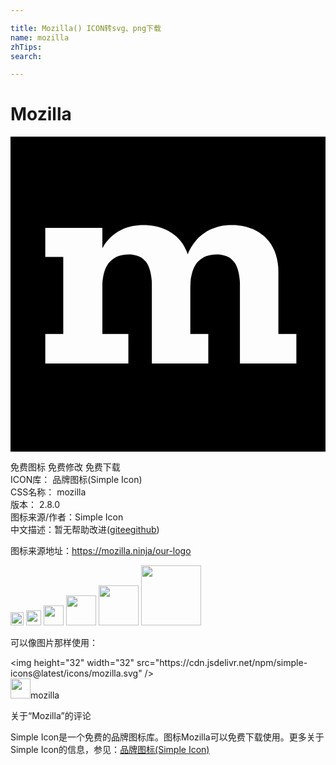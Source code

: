 ```yaml
---

title: Mozilla() ICON转svg、png下载
name: mozilla
zhTips: 
search: 

---
```


# Mozilla  <small style="font-size: 60%;font-weight: 100"></small>

<div id="svg" class="svg-wrap">
<svg role="img" viewBox="0 0 24 24" xmlns="http://www.w3.org/2000/svg"><title>Mozilla icon</title><path d="M0 24V0h24v24H0zM16.39 6.76l-.23.03-.22.04-.21.06-.2.07-.2.07-.19.09-.18.1-.17.11-.17.12-.16.13-.15.14-.14.15-.13.16-.13.17-.11.17-.11.19-.1.19-.09.21-.08-.22-.1-.21-.1-.2-.12-.19-.13-.17-.14-.16-.15-.15-.15-.14-.17-.13-.17-.11-.19-.11-.18-.09-.2-.08-.2-.07-.2-.06-.21-.05-.22-.04-.22-.02-.22-.02h-.43l-.21.02-.2.02-.2.03-.19.05-.18.05-.18.06-.18.07-.16.08-.17.08-.15.1-.15.1-.14.11-.14.12-.13.13-.12.13-.12.14-.11.15-.1.16L7 8.5V6.95H2.65v2.22h1.37v5.86H2.65v2.26h6.33v-2.26H7v-3.81l.01-.21.03-.2.03-.19.04-.18.05-.18.06-.16.07-.16.08-.14.09-.14.11-.12.11-.11.12-.1.14-.09.15-.08.15-.06.17-.05.19-.04.19-.02.21-.01h.17l.16.02.16.03.14.04.14.05.13.06.12.07.11.09.1.1.1.11.08.12.08.14.06.16.06.16.05.19.04.19.03.21.03.23.01.25v6.09h4.3v-2.26H13.7v-3.6l.01-.21.01-.21.02-.2.04-.19.04-.18.05-.18.06-.16.07-.16.08-.14.09-.14.1-.12.12-.11.12-.1.14-.09.14-.08.16-.06.17-.05.19-.04.19-.02.21-.01h.17l.16.02.16.03.14.04.14.05.13.06.12.07.11.09.1.1.09.11.09.12.08.14.06.16.06.16.05.19.04.19.03.21.03.23.01.25v6.09h4.3v-2.26h-1.37v-4.72l-.01-.36-.04-.33-.06-.32-.08-.3-.1-.28-.12-.26-.14-.24-.16-.23-.18-.2-.18-.19-.21-.16-.21-.15-.23-.13-.24-.12-.25-.09-.25-.08-.27-.06-.26-.04-.28-.03h-.52l-.23.02z"/></svg>
</div>
<detail full-name='mozilla'></detail>

<div class="detail-page">
<p>
<span><span class="badge-success badge">免费图标</span> <span class="badge-success badge">免费修改</span>  <span class="badge-success badge">免费下载</span> </span>
<br/>
<span>
ICON库：
<span class="badge-secondary badge">品牌图标(Simple Icon)</span> 
</span>
<br/>
<span>
CSS名称：
<span class="badge-secondary badge">mozilla</span> 
</span>

<br/>
<span>
版本：
<span class="badge-secondary badge">2.8.0</span> 
</span>
<br/>
<span>图标来源/作者：<span class="badge-light badge">Simple Icon</span></span> 
<br/>
<span class="zh-detail">中文描述：暂无<span class="help-link"><span>帮助改进</span>(<a href="https://gitee.com/liuwave/icon-helper/edit/master/json/brands/mozilla.json" target="_blank" rel="noopener noreferrer">gitee</a><a href="https://github.com/liuwave/icon-helper/edit/master/json/brands/mozilla.json" target="_blank" rel="noopener noreferrer">github</a></span>)</span><br/>
</p>
</div><div class="description description alert alert-light"><p>图标来源地址：<a href="https://mozilla.ninja/our-logo" target="_blank" rel="noopener noreferrer">https://mozilla.ninja/our-logo</a></p></div>
<div class="alert alert-dark">
<img height="21" width="21" src="https://cdn.jsdelivr.net/npm/simple-icons@latest/icons/mozilla.svg" />
<img height="24" width="24" src="https://cdn.jsdelivr.net/npm/simple-icons@latest/icons/mozilla.svg" />
<img height="32" width="32" src="https://cdn.jsdelivr.net/npm/simple-icons@latest/icons/mozilla.svg" />
<img height="48" width="48" src="https://cdn.jsdelivr.net/npm/simple-icons@latest/icons/mozilla.svg" />
<img height="64" width="64" src="https://cdn.jsdelivr.net/npm/simple-icons@latest/icons/mozilla.svg" />
<img height="96" width="96" src="https://cdn.jsdelivr.net/npm/simple-icons@latest/icons/mozilla.svg" />

</div>
<div>
  <p>可以像图片那样使用：    
  </p>
  <div class="alert alert-primary" style="font-size: 14px">
    &lt;img height="32" width="32" src="https://cdn.jsdelivr.net/npm/simple-icons@latest/icons/mozilla.svg" /&gt;
    <copy-btn content='<img height="32" width="32" src="https://cdn.jsdelivr.net/npm/simple-icons@latest/icons/mozilla.svg" />'></copy-btn>
  </div>
  <div class="alert alert-secondary">
    <img height="32" width="32" src="https://cdn.jsdelivr.net/npm/simple-icons@latest/icons/mozilla.svg" />mozilla
    <copy-btn content="mozilla" btn-title="复制图标名称"></copy-btn>
  </div>
</div>

<Vssue title="关于“Mozilla”的评论" >关于“Mozilla”的评论</Vssue>


<div><p>Simple Icon是一个免费的品牌图标库。图标Mozilla可以免费下载使用。更多关于  Simple Icon的信息，参见：<a target="_blank" href="https://iconhelper.cn/brands.html">品牌图标(Simple Icon)</a>
</p></div>

